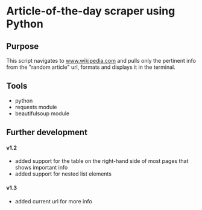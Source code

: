 # Article-of-the-day scraper using Python

## Purpose
This script navigates to www.wikipedia.com and pulls only the pertinent info from the "random article" url, formats and displays it in the terminal.

## Tools 
- python
- requests module
- beautifulsoup module

## Further development
#### v1.2
 - added support for the table on the right-hand side of most pages that shows important info
 - added support for nested list elements

#### v1.3
 - added current url for more info
